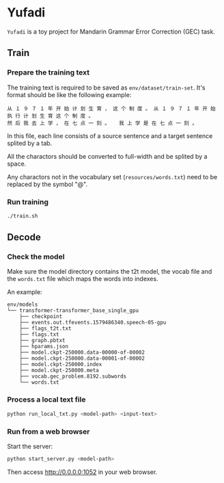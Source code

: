 # Yufadi

`Yufadi` is a toy project for Mandarin Grammar Error Correction (GEC) task. 

## Train

### Prepare the training text

The training text is required to be saved as `env/dataset/train-set`. It's format should be like the following example:

```plain
从 １ ９ ７ １ 年 开 始 计 划 生 育 ， 这 个 制 度 。	从 １ ９ ７ １ 年 开 始 执 行 计 划 生 育 这 个 制 度 。
然 后 我 去 上 学 ， 在 七 点 一 刻 。	我 上 学 是 在 七 点 一 刻 。
```

In this file, each line consists of a source sentence and a target sentence splited by a tab. 

All the charactors should be converted to full-width and be splited by a space.

Any charactors not in the vocabulary set (`resources/words.txt`) need to be replaced by the symbol "@".

### Run training

```bash
./train.sh
```

## Decode

### Check the model
Make sure the model directory contains the t2t model,
the vocab file and the `words.txt` file which maps the words into indexes.

An example:
```plain
env/models
└── transformer-transformer_base_single_gpu
    ├── checkpoint
    ├── events.out.tfevents.1579486340.speech-05-gpu
    ├── flags_t2t.txt
    ├── flags.txt
    ├── graph.pbtxt
    ├── hparams.json
    ├── model.ckpt-250000.data-00000-of-00002
    ├── model.ckpt-250000.data-00001-of-00002
    ├── model.ckpt-250000.index
    ├── model.ckpt-250000.meta
    ├── vocab.gec_problem.8192.subwords
    └── words.txt
```

### Process a local text file
```bash
python run_local_txt.py <model-path> <input-text>
```

### Run from a web browser
Start the server:
```bash
python start_server.py <model-path>
```
Then access http://0.0.0.0:1052 in your web browser.
